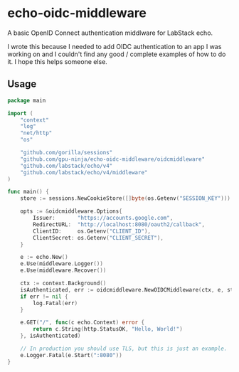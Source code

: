 # echo-oidc-middleware

A basic OpenID Connect authentication middlware for LabStack echo. 

I wrote this because I needed to add OIDC authentication to an app I was working on and I couldn't find any good / complete examples of how to do it. I hope this helps someone else.

## Usage

```go
package main

import (
	"context"
	"log"
	"net/http"
	"os"

	"github.com/gorilla/sessions"
	"github.com/gpu-ninja/echo-oidc-middleware/oidcmiddleware"
	"github.com/labstack/echo/v4"
	"github.com/labstack/echo/v4/middleware"
)

func main() {
	store := sessions.NewCookieStore([]byte(os.Getenv("SESSION_KEY")))

	opts := &oidcmiddleware.Options{
		Issuer:       "https://accounts.google.com",
		RedirectURL:  "http://localhost:8080/oauth2/callback",
		ClientID:     os.Getenv("CLIENT_ID"),
		ClientSecret: os.Getenv("CLIENT_SECRET"),
	}

	e := echo.New()
	e.Use(middleware.Logger())
	e.Use(middleware.Recover())

	ctx := context.Background()
	isAuthenticated, err := oidcmiddleware.NewOIDCMiddleware(ctx, e, store, opts)
	if err != nil {
		log.Fatal(err)
	}

	e.GET("/", func(c echo.Context) error {
		return c.String(http.StatusOK, "Hello, World!")
	}, isAuthenticated)

    // In production you should use TLS, but this is just an example.
	e.Logger.Fatal(e.Start(":8080"))
}
```